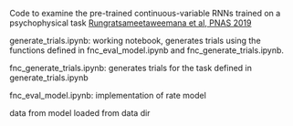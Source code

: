 Code to examine the pre-trained continuous-variable RNNs trained on a psychophysical task [Rungratsameetaweemana et al, PNAS 2019](https://www.pnas.org/doi/pdf/10.1073/pnas.1904502116)

generate_trials.ipynb: working notebook, generates trials using the functions defined in fnc_eval_model.ipynb and fnc_generate_trials.ipynb.

fnc_generate_trials.ipynb: generates trials for the task defined in generate_trials.ipynb

fnc_eval_model.ipynb: implementation of rate model

data from model loaded from data dir

